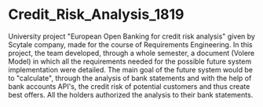 # Credit_Risk_Analysis_1819
University project "European Open Banking for credit risk analysis" given by Scytale company, made for the course of Requirements Engineering. In this project, the team developed, through a whole semester, a document (Volere Model) in which all the requirements needed for the possible future system implementation were detailed. The main goal of the future system would be to "calculate", through the analysis of bank statements and with the help of bank accounts API's, the credit risk of potential customers and thus create best offers. All the holders authorized the analysis to their bank statements.
